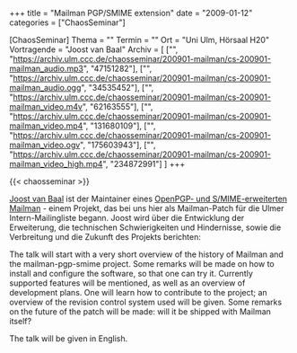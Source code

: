 +++
title = "Mailman PGP/SMIME extension"
date = "2009-01-12"
categories = ["ChaosSeminar"]

[ChaosSeminar]
Thema = ""
Termin = ""
Ort = "Uni Ulm, Hörsaal H20"
Vortragende = "Joost van Baal"
Archiv = [
	["", "https://archiv.ulm.ccc.de/chaosseminar/200901-mailman/cs-200901-mailman_audio.mp3", "47151282"],
	["", "https://archiv.ulm.ccc.de/chaosseminar/200901-mailman/cs-200901-mailman_audio.ogg", "34535452"],
	["", "https://archiv.ulm.ccc.de/chaosseminar/200901-mailman/cs-200901-mailman_video.m4v", "62163555"],
	["", "https://archiv.ulm.ccc.de/chaosseminar/200901-mailman/cs-200901-mailman_video.mp4", "131680109"],
	["", "https://archiv.ulm.ccc.de/chaosseminar/200901-mailman/cs-200901-mailman_video.ogv", "175603943"],
	["", "https://archiv.ulm.ccc.de/chaosseminar/200901-mailman/cs-200901-mailman_video_high.mp4", "234872991"]
	]
+++

{{< chaosseminar >}}

[Joost van Baal](http://mdcc.cx/#tocabout) ist der Maintainer eines [OpenPGP- und S/MIME-erweiterten Mailman](http://non-gnu.uvt.nl/mailman-pgp-smime/) - einem Projekt, das bei uns hier als Mailman-Patch für die Ulmer Intern-Mailingliste begann.
Joost wird über die Entwicklung der Erweiterung, die technischen Schwierigkeiten und Hindernisse, sowie die Verbreitung und die Zukunft des Projekts berichten:

The talk will start with a very short overview of the history of Mailman and
the mailman-pgp-smime project.  Some remarks will be made on how to install and
configure the software, so that one can try it.  Currently supported features
will be mentioned, as well as an overview of development plans.  One will learn
how to contribute to the project; an overview of the revision control system
used will be given.  Some remarks on the future of the patch will be made: will
it be shipped with Mailman itself?

The talk will be given in English.
